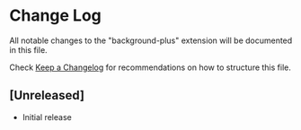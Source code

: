 # Change Log

All notable changes to the "background-plus" extension will be documented in this file.

Check [Keep a Changelog](http://keepachangelog.com/) for recommendations on how to structure this file.

## [Unreleased]

- Initial release